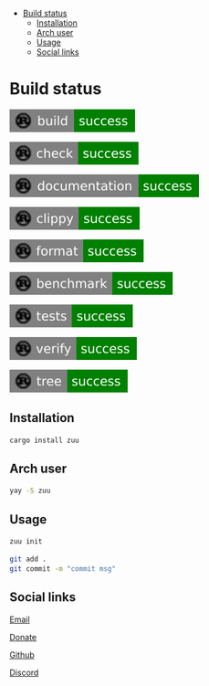 - [Build status](#build-status)
  - [Installation](#installation)
  - [Arch user](#arch-user)
  - [Usage](#usage)
  - [Social links](#social-links)

# Build status

![build](https://raw.githubusercontent.com/taishingi/zuu/master/badges/build.svg) 

![check](https://raw.githubusercontent.com/taishingi/zuu/master/badges/check.svg)

![doc](https://raw.githubusercontent.com/taishingi/zuu/master/badges/documentation.svg)

![clippy](https://raw.githubusercontent.com/taishingi/zuu/master/badges/clippy.svg)

![format](https://raw.githubusercontent.com/taishingi/zuu/master/badges/format.svg)

![benchmark](https://raw.githubusercontent.com/taishingi/zuu/master/badges/benchmark.svg)


![tests](https://raw.githubusercontent.com/taishingi/zuu/master/badges/tests.svg)

![verify](https://raw.githubusercontent.com/taishingi/zuu/master/badges/verify.svg)

![tree](https://raw.githubusercontent.com/taishingi/zuu/master/badges/tree.svg)

## Installation

```sh
cargo install zuu
```

## Arch user 

```bash
yay -S zuu
 ```
## Usage

```sh
zuu init
```

```sh
git add .
git commit -m "commit msg"
```

## Social links

[Email](mailto:micieli@vivaldi.net)

[Donate](https://www.paypal.com/donate/?hosted_button_id=D43VUM85PM724)

[Github](https://github.com/taishingi)

[Discord](https://discord.gg/U5gFCtfc)

